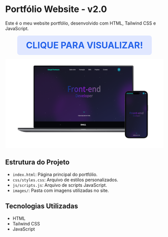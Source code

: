 # Portfólio Website - v2.0

Este é o meu website portfólio, desenvolvido com HTML, Tailwind CSS e JavaScript.

<p align="center">
    <strong style="font-size:2em; color:#2563eb; background:#e0e7ff; padding:0.5em 1em; border-radius:8px; display:inline-block;">
        CLIQUE PARA VISUALIZAR!
    </strong>
</p>

<p align="center">
  <a href="https://davydportfoliowebsite.vercel.app/" target="_blank">
    <img src="/images/mocup-desktop-mobile.svg/" alt="Demonstração do Portfólio" width="900"/>
  </a>
</p>

## Estrutura do Projeto

- `index.html`: Página principal do portfólio.
- `css/styles.css`: Arquivo de estilos personalizados.
- `js/scripts.js`: Arquivo de scripts JavaScript.
- `images/`: Pasta com imagens utilizadas no site.

## Tecnologias Utilizadas

- HTML
- Tailwind CSS
- JavaScript
